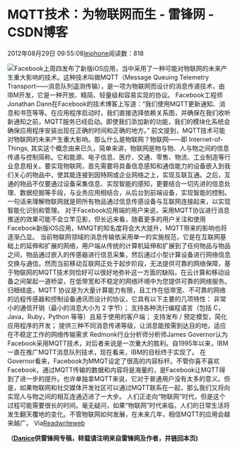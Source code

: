 
# MQTT技术：为物联网而生 - 雷锋网 - CSDN博客


2012年08月29日 09:55:08[leiphone](https://me.csdn.net/leiphone)阅读数：818


![](http://www.leiphone.com/wp-content/uploads/2012/08/shutterstock_networknodes.jpg)Facebook上周四发布了新版iOS应用，当中采用了一种可能对物联网的未来产生重大影响的技术。这种技术叫做MQTT（Message
 Queuing Telemetry Transport——消息队列遥测传输），是一项为物联网而设计的消息传递技术，由 IBM开发，它是一种开放、精简、轻量级和容易实现的协议。
Facebook工程师Jonathan Dann在Facebook的技术博客上写道：“我们使用MQTT更新通知、消息和书签等等。在应用程序启动时，我们直接选择依赖关系图，并确保在我们收听新通知之前，MQTT服务已经启动。即使我们添加新的功能，我们的模块化系统会确保应用程序安装出现在正确的时间和正确的地方。”
前文提到，MQTT技术可能对物联网的未来产生重大影响。那么什么是物联网？物联网——即 Internet-of-Things, 其实这个概念由来已久，简单来讲，物联网是物与物、人与物之间的信息传递与控制简称。它和能源、电子信息、医疗、交通、零售、物流、工业制造等行业息息相关。要实现物联网，首先需要将具备信息感知和通信能力的设备嵌入到我们关心的物品中，使其能连接到因特网或企业网络之上，实现互联互通。之后，互通的物品不仅要通过设备采集信息、实现智能的感知，更要结合一切先进的信息处理、数据挖掘等手段，与业务应用相结合，从后台到前端设备，实现智能的控制。一句话来理解物联网就是把所有物品通过信息传感设备与互联网连接起来，以实现智能化识别和管理。
对于Facebook应用端的用户来说，采用MQTT协议进行消息推送的效果可能不会立竿见影，但长远来看，随着更多的用户关注和使用Facebook新版iOS应用，MMQT的知名度将会大大提升，MQTT带来的影响也将逐渐凸显。
当前物联网领域的消息传输依采用单一的实施规范，它是在互联网基础上的延伸和扩展的网络，用户端从传统的计算机延伸和扩展到了任何物品与物品之间，物品通过嵌入的传感器进行信息采集，然后通过小型计算设备进行网络信息交换与通信。然而当前移动互联网正处于起步阶段，无法提供可靠的网络保障，基于物联网的MQTT技术则恰好可以很好地弥补这一方面的缺陷，在云计算和移动设备之间架起一道桥梁，在低带宽和不稳定的网络环境中为您提供可靠的网络服务。
归根结底，MQTT 协议是为大量计算能力有限，且工作在低带宽、不可靠的网络的远程传感器和控制设备通讯而设计的协议，它具有以下主要的几项特性：
非常小的通信开销（最小的消息大小为 2 字节）；
支持各种流行编程语言（包括 C，Java，Ruby，Python 等等）且易于使用的客户端；
支持发布 / 预定模型，简化应用程序的开发；
提供三种不同消息传递等级，让消息能按需到达目的地，适应在不稳定工作的网络传输需求
Redmonk行业分析师分析师James Governor认为Facebook采用MQTT技术，对后者来说是一次重大的胜利。自1995年以来，IBM一直在推广MQTT消息队列技术，现在看来，IBM的目标终于实现了。
在Governor看来，Facebook为MMQT设定了很高的内容标杆。不管你喜不喜欢Facebook，通过MQTT传输的数据和内容将是海量的，是Facebook让MQTT得到了进一步的提升。也许单独拿MQTT来说，它对于普通用户没有太多的意义。但是，如果物联网和社交媒体开发社区可以通过MQTT联系在一起，那么我们又将向实现人与物之间的相互连通迈进了一大步。
人们正走向“物联网”时代，但是这个过程可能需要很长的时间。毫无疑问，如果“物联网”时代来临，人们的日常生活将发生翻天覆地的变化。不管物联网如何发展，在未来几年，相信MQTT的应用会越来越广。
Via[Readwriteweb](http://http//www.readwriteweb.com/archives/facebooks-updated-iphone-app-aids-internet-of-things.php)

**（****[Danice](http://www.leiphone.com/author/danice)****供****雷锋网****专稿，转载请注明来自雷锋网及作者，并链回本页)**

